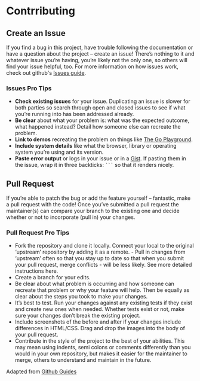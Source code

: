 # Contrributing


## Create an Issue

If you find a bug in this project, have trouble following the documentation or have a question about the project – create an issue! There’s nothing to it and whatever issue you’re having, you’re likely not the only one, so others will find your issue helpful, too. For more information on how issues work, check out github's [Issues guide](http://guides.github.com/features/issues).

### Issues Pro Tips

- **Check existing issues** for your issue. Duplicating an issue is slower for both parties so search through open and closed issues to see if what you’re running into has been addressed already.
- **Be clear** about what your problem is: what was the expected outcome, what happened instead? Detail how someone else can recreate the problem.
- **Link to demos** recreating the problem on things like [The Go Playground](https://play.golang.org/).
- **Include system details** like what the browser, library or operating system you’re using and its version.
- **Paste error output** or logs in your issue or in a [Gist](http://gist.github.com/). If pasting them in the issue, wrap it in three backticks: ` ``` ` so that it renders nicely.

## Pull Request

If you’re able to patch the bug or add the feature yourself – fantastic, make a pull request with the code! Once you’ve submitted a pull request the maintainer(s) can compare your branch to the existing one and decide whether or not to incorporate (pull in) your changes.

### Pull Request Pro Tips

- Fork the repository and clone it locally. Connect your local to the original ‘upstream’ repository by adding it as a remote. - Pull in changes from ‘upstream’ often so that you stay up to date so that when you submit your pull request, merge conflicts - will be less likely. See more detailed instructions here.
- Create a branch for your edits.
- Be clear about what problem is occurring and how someone can recreate that problem or why your feature will help. Then be  equally as clear about the steps you took to make your changes.
- It’s best to test. Run your changes against any existing tests if they exist and create new ones when needed. Whether tests exist or not, make sure your changes don’t break the existing project.
- Include screenshots of the before and after if your changes include differences in HTML/CSS. Drag and drop the images into the body of your pull request.
- Contribute in the style of the project to the best of your abilities. This may mean using indents, semi colons or comments differently than you would in your own repository, but makes it easier for the maintainer to merge, others to understand and maintain in the future.

Adapted from [Github Guides](https://guides.github.com/activities/contributing-to-open-source/)
